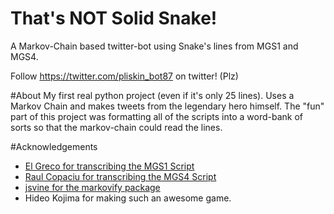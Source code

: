 # That's NOT Solid Snake!
A Markov-Chain based twitter-bot using Snake's lines from MGS1 and MGS4.

Follow https://twitter.com/pliskin_bot87 on twitter! (Plz)


#About
My first real python project (even if it's only 25 lines). Uses a Markov Chain and makes tweets from the legendary hero himself. 
The "fun" part of this project was formatting all of the scripts into a word-bank of sorts so that the markov-chain could read the lines.

#Acknowledgements 
+ [El Greco for transcribing the MGS1 Script](http://www.ign.com/faqs/2004/metal-gear-solid-game-script-506035)
+ [Raul Copaciu for transcribing the MGS4 Script](https://www.gamefaqs.com/ps3/926596-metal-gear-solid-4-guns-of-the-patriots/faqs/53154)
+ [jsvine for the markovify package](https://github.com/jsvine/markovify)
+ Hideo Kojima for making such an awesome game.
